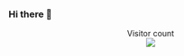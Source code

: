### Hi there 👋



<p align="center">
Visitor count<br>
<img src="https://profile-counter.glitch.me/priyathamhub/count.svg" />
</p>
<!--
**rapolupavans/rapolupavans** is a ✨ _special_ ✨ repository because its `README.md` (this file) appears on your GitHub profile.

Here are some ideas to get you started:

- 🔭 I’m currently working on ...
- 🌱 I’m currently learning ...
- 👯 I’m looking to collaborate on ...
- 🤔 I’m looking for help with ...
- 💬 Ask me about ...
- 📫 How to reach me: ...
- 😄 Pronouns: ...
- ⚡ Fun fact: ...
-->

